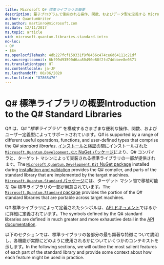 ```yaml
---
title: Microsoft Q# 標準ライブラリの概要
description: 量子プログラムで使用される操作、関数、およびデータ型を定義する Microsoft Q# 標準ライブラリについて説明します。
author: QuantumWriter
ms.author: martinro@microsoft.com
ms.date: 12/11/2017
ms.topic: article
uid: microsoft.quantum.libraries.standard.intro
no-loc:
- Q#
- $$v
ms.openlocfilehash: 4db227fcf159331f9f8456c474ce6d64111c21df
ms.sourcegitcommit: 6bf99d93590d6aa80490e88f2fd74dbbee8e0371
ms.translationtype: HT
ms.contentlocale: ja-JP
ms.lasthandoff: 08/06/2020
ms.locfileid: "87868476"
---
```

# <a name="introduction-to-the-no-locq-standard-libraries"></a><span data-ttu-id="5fdf5-103">Q# 標準ライブラリの概要</span><span class="sxs-lookup"><span data-stu-id="5fdf5-103">Introduction to the Q# Standard Libraries</span></span>

<span data-ttu-id="5fdf5-104">Q# は、Q# "*標準ライブラリ*" を構成するさまざまな便利な操作、関数、およびユーザー定義型によってサポートされています。</span><span class="sxs-lookup"><span data-stu-id="5fdf5-104">Q# is supported by a range of different useful operations, functions, and user-defined types that comprise the Q# *standard libraries*.</span></span>
<span data-ttu-id="5fdf5-105">[インストールと検証](xref:microsoft.quantum.install)の間にインストールされた [`Microsoft.Quantum.Development.Kit` NuGet パッケージ](https://www.nuget.org/packages/microsoft.quantum.development.kit)により、Q# コンパイラと、ターゲット マシンによって実装される標準ライブラリの一部が提供されます。</span><span class="sxs-lookup"><span data-stu-id="5fdf5-105">The [`Microsoft.Quantum.Development.Kit` NuGet package](https://www.nuget.org/packages/microsoft.quantum.development.kit) installed during [installation and validation](xref:microsoft.quantum.install) provides the Q# compiler, and parts of the standard library that are implemented by the target machines.</span></span>
<span data-ttu-id="5fdf5-106">[`Microsoft.Quantum.Standard` パッケージ](https://www.nuget.org/packages/microsoft.quantum.standard)には、ターゲット マシン間で移植可能な Q# 標準ライブラリの一部が用意されています。</span><span class="sxs-lookup"><span data-stu-id="5fdf5-106">The [`Microsoft.Quantum.Standard` package](https://www.nuget.org/packages/microsoft.quantum.standard) provides the portion of the Q# standard libraries that are portable across target machines.</span></span>

<span data-ttu-id="5fdf5-107">Q# 標準ライブラリによって定義されたシンボルは、[API ドキュメント](xref:microsoft.quantum.standardlibsintro)ではるかに詳細に定義されています。</span><span class="sxs-lookup"><span data-stu-id="5fdf5-107">The symbols defined by the Q# standard libraries are defined in much greater and more exhaustive detail in the [API documentation](xref:microsoft.quantum.standardlibsintro).</span></span>

<span data-ttu-id="5fdf5-108">以下のセクションでは、標準ライブラリの各部分の最も顕著な特徴について説明し、各機能が実際にどのように使用されるかについていくつかのコンテキストを示します。</span><span class="sxs-lookup"><span data-stu-id="5fdf5-108">In the following sections, we will outline the most salient features of each part of the standard library and provide some context about how each feature might be used in practice.</span></span>

